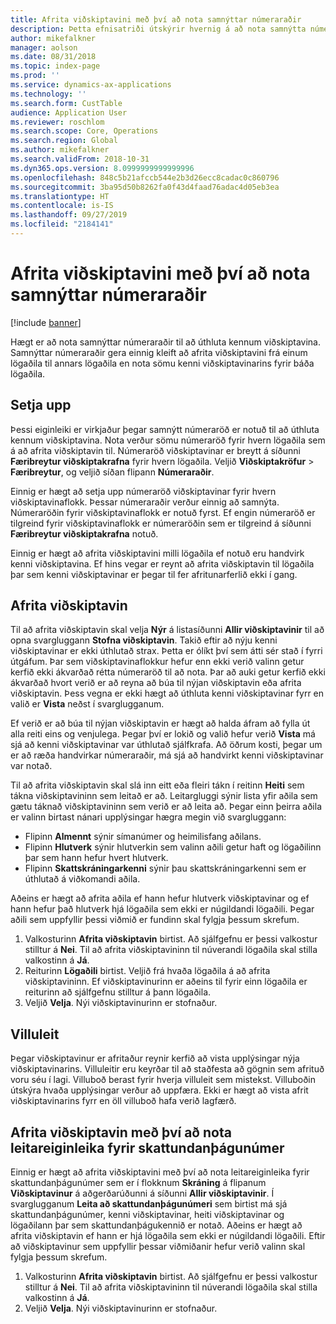 ```yaml
---
title: Afrita viðskiptavini með því að nota samnýttar númeraraðir
description: Þetta efnisatriði útskýrir hvernig á að nota samnýtta númeraröð til að afrita viðskiptavin á annan lögaðila en halda sama kenni viðskiptavinar.
author: mikefalkner
manager: aolson
ms.date: 08/31/2018
ms.topic: index-page
ms.prod: ''
ms.service: dynamics-ax-applications
ms.technology: ''
ms.search.form: CustTable
audience: Application User
ms.reviewer: roschlom
ms.search.scope: Core, Operations
ms.search.region: Global
ms.author: mikefalkner
ms.search.validFrom: 2018-10-31
ms.dyn365.ops.version: 8.0999999999999996
ms.openlocfilehash: 848c5b21afccb544e2b3d26ecc8cadac0c860796
ms.sourcegitcommit: 3ba95d50b8262fa0f43d4faad76adac4d05eb3ea
ms.translationtype: HT
ms.contentlocale: is-IS
ms.lasthandoff: 09/27/2019
ms.locfileid: "2184141"
---
```

# <a name="copy-customers-by-using-shared-number-sequences"></a>Afrita viðskiptavini með því að nota samnýttar númeraraðir

[!include [banner](../includes/banner.md)]

Hægt er að nota samnýttar númeraraðir til að úthluta kennum viðskiptavina. Samnýttar númeraraðir gera einnig kleift að afrita viðskiptavini frá einum lögaðila til annars lögaðila en nota sömu kenni viðskiptavinarins fyrir báða lögaðila.

## <a name="setup"></a>Setja upp

Þessi eiginleiki er virkjaður þegar samnýtt númeraröð er notuð til að úthluta kennum viðskiptavina. Nota verður sömu númeraröð fyrir hvern lögaðila sem á að afrita viðskiptavin til. Númeraröð viðskiptavinar er breytt á síðunni **Færibreytur viðskiptakrafna** fyrir hvern lögaðila. Veljið **Viðskiptakröfur** \> **Færibreytur**, og veljið síðan flipann **Númeraraðir**.

Einnig er hægt að setja upp númeraröð viðskiptavinar fyrir hvern viðskiptavinaflokk. Þessar númeraraðir verður einnig að samnýta. Númeraröðin fyrir viðskiptavinaflokk er notuð fyrst. Ef engin númeraröð er tilgreind fyrir viðskiptavinaflokk er númeraröðin sem er tilgreind á síðunni **Færibreytur viðskiptakrafna** notuð.

Einnig er hægt að afrita viðskiptavini milli lögaðila ef notuð eru handvirk kenni viðskiptavina. Ef hins vegar er reynt að afrita viðskiptavin til lögaðila þar sem kenni viðskiptavinar er þegar til fer afritunarferlið ekki í gang.

## <a name="copy-a-customer"></a>Afrita viðskiptavin

Til að afrita viðskiptavin skal velja **Nýr** á listasíðunni **Allir viðskiptavinir** til að opna svargluggann **Stofna viðskiptavin**. Takið eftir að nýju kenni viðskiptavinar er ekki úthlutað strax. Þetta er ólíkt því sem átti sér stað í fyrri útgáfum. Þar sem viðskiptavinaflokkur hefur enn ekki verið valinn getur kerfið ekki ákvarðað rétta númeraröð til að nota. Þar að auki getur kerfið ekki ákvarðað hvort verið er að reyna að búa til nýjan viðskiptavin eða afrita viðskiptavin. Þess vegna er ekki hægt að úthluta kenni viðskiptavinar fyrr en valið er **Vista** neðst í svarglugganum.

Ef verið er að búa til nýjan viðskiptavin er hægt að halda áfram að fylla út alla reiti eins og venjulega. Þegar því er lokið og valið hefur verið **Vista** má sjá að kenni viðskiptavinar var úthlutað sjálfkrafa. Að öðrum kosti, þegar um er að ræða handvirkar númeraraðir, má sjá að handvirkt kenni viðskiptavinar var notað.

Til að afrita viðskiptavin skal slá inn eitt eða fleiri tákn í reitinn **Heiti** sem tákna viðskiptavininn sem leitað er að. Leitargluggi sýnir lista yfir aðila sem gætu táknað viðskiptavininn sem verið er að leita að. Þegar einn þeirra aðila er valinn birtast nánari upplýsingar hægra megin við svargluggann:

- Flipinn **Almennt** sýnir símanúmer og heimilisfang aðilans.
- Flipinn **Hlutverk** sýnir hlutverkin sem valinn aðili getur haft og lögaðilinn þar sem hann hefur hvert hlutverk.
- Flipinn **Skattskráningarkenni** sýnir þau skattskráningarkenni sem er úthlutað á viðkomandi aðila.

Aðeins er hægt að afrita aðila ef hann hefur hlutverk viðskiptavinar og ef hann hefur það hlutverk hjá lögaðila sem ekki er núgildandi lögaðili. Þegar aðili sem uppfyllir þessi viðmið er fundinn skal fylgja þessum skrefum.

1. Valkosturinn **Afrita viðskiptavin** birtist. Að sjálfgefnu er þessi valkostur stilltur á **Nei**. Til að afrita viðskiptavininn til núverandi lögaðila skal stilla valkostinn á **Já**. 
2. Reiturinn **Lögaðili** birtist. Veljið frá hvaða lögaðila á að afrita viðskiptavininn. Ef viðskiptavinurinn er aðeins til fyrir einn lögaðila er reiturinn að sjálfgefnu stilltur á þann lögaðila.
3. Veljið **Velja**. Nýi viðskiptavinurinn er stofnaður.

## <a name="validation"></a>Villuleit

Þegar viðskiptavinur er afritaður reynir kerfið að vista upplýsingar nýja viðskiptavinarins. Villuleitir eru keyrðar til að staðfesta að gögnin sem afrituð voru séu í lagi. Villuboð berast fyrir hverja villuleit sem mistekst. Villuboðin útskýra hvaða upplýsingar verður að uppfæra. Ekki er hægt að vista afrit viðskiptavinarins fyrr en öll villuboð hafa verið lagfærð.

## <a name="copy-a-customer-by-using-tax-exempt-number-search-feature"></a>Afrita viðskiptavin með því að nota leitareiginleika fyrir skattundanþágunúmer

Einnig er hægt að afrita viðskiptavini með því að nota leitareiginleika fyrir skattundanþágunúmer sem er í flokknum **Skráning** á flipanum **Viðskiptavinur** á aðgerðarúðunni á síðunni **Allir viðskiptavinir**. Í svarglugganum **Leita að skattundanþágunúmeri** sem birtist má sjá skattundanþágunúmer, kenni viðskiptavinar, heiti viðskiptavinar og lögaðilann þar sem skattundanþágukennið er notað. Aðeins er hægt að afrita viðskiptavin ef hann er hjá lögaðila sem ekki er núgildandi lögaðili. Eftir að viðskiptavinur sem uppfyllir þessar viðmiðanir hefur verið valinn skal fylgja þessum skrefum.

1. Valkosturinn **Afrita viðskiptavin** birtist. Að sjálfgefnu er þessi valkostur stilltur á **Nei**. Til að afrita viðskiptavininn til núverandi lögaðila skal stilla valkostinn á **Já**. 
2. Veljið **Velja**. Nýi viðskiptavinurinn er stofnaður.
